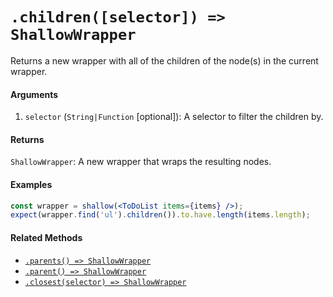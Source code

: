 # `.children([selector]) => ShallowWrapper`

Returns a new wrapper with all of the children of the node(s) in the current wrapper.


#### Arguments

1. `selector` (`String|Function` [optional]): A selector to filter the children by.


#### Returns

`ShallowWrapper`: A new wrapper that wraps the resulting nodes.



#### Examples

```jsx
const wrapper = shallow(<ToDoList items={items} />);
expect(wrapper.find('ul').children()).to.have.length(items.length);
```

#### Related Methods

- [`.parents() => ShallowWrapper`](parents.md)
- [`.parent() => ShallowWrapper`](parent.md)
- [`.closest(selector) => ShallowWrapper`](closest.md)
